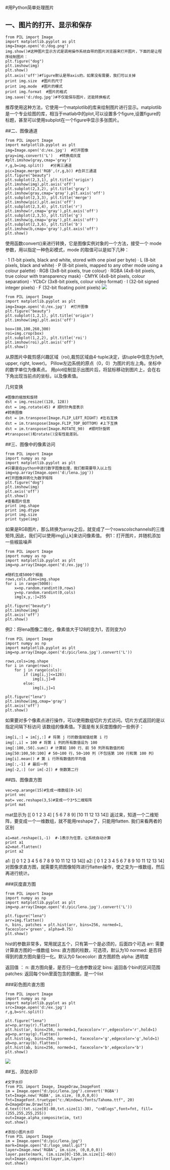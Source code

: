 #用Python简单处理图片

## 一、图片的打开、显示和保存

```
from PIL import Image
import matplotlib.pyplot as plt
img=Image.open('d:/dog.png')
img.show()#这种图片显示方式是调用操作系统自带的图片浏览器来打开图片，下面的是让程序绘制图片：
plt.figure("dog")
plt.imshow(img)
plt.show()
plt.axis('off')#figure默认是带axis的，如果没有需要，我们可以关掉
print img.size  #图片的尺寸
print img.mode  #图片的模式
print img.format  #图片的格式
img.save('d:/dog.jpg')#不仅能保存图片，还能转换格式
```
推荐使用这种方法，它使用一个matplotlib的库来绘制图片进行显示。matplotlib是一个专业绘图的库，相当于matlab中的plot,可以设置多个figure,设置figure的标题，甚至可以使用subplot在一个figure中显示多张图片。

##二、图像通道


```
from PIL import Image
import matplotlib.pyplot as plt
img=Image.open('d:/ex.jpg')  #打开图像
gray=img.convert('L')   #转换成灰度
#plt.imshow(gray,cmap='gray')
r,g,b=img.split()   #分离三通道
pic=Image.merge('RGB',(r,g,b)) #合并三通道
plt.figure("beauty")
plt.subplot(2,3,1), plt.title('origin')
plt.imshow(img),plt.axis('off')
plt.subplot(2,3,2), plt.title('gray')
plt.imshow(gray,cmap='gray'),plt.axis('off')
plt.subplot(2,3,3), plt.title('merge')
plt.imshow(pic),plt.axis('off')
plt.subplot(2,3,4), plt.title('r')
plt.imshow(r,cmap='gray'),plt.axis('off')
plt.subplot(2,3,5), plt.title('g')
plt.imshow(g,cmap='gray'),plt.axis('off')
plt.subplot(2,3,6), plt.title('b')
plt.imshow(b,cmap='gray'),plt.axis('off')
plt.show()
```

使用函数convert()来进行转换，它是图像实例对象的一个方法，接受一个 mode 参数，用以指定一种色彩模式，mode 的取值可以是如下几种：

· 1 (1-bit pixels, black and white, stored with one pixel per byte)
· L (8-bit pixels, black and white)
· P (8-bit pixels, mapped to any other mode using a colour palette)
· RGB (3x8-bit pixels, true colour)
· RGBA (4x8-bit pixels, true colour with transparency mask)
· CMYK (4x8-bit pixels, colour separation)
· YCbCr (3x8-bit pixels, colour video format)
· I (32-bit signed integer pixels)
· F (32-bit floating point pixels)
![](/assets/140867-20160103140351917-83215038.png)


```
from PIL import Image
import matplotlib.pyplot as plt
img=Image.open('d:/ex.jpg')  #打开图像
plt.figure("beauty")
plt.subplot(1,2,1), plt.title('origin')
plt.imshow(img),plt.axis('off')

box=(80,100,260,300)
roi=img.crop(box)
plt.subplot(1,2,2), plt.title('roi')
plt.imshow(roi),plt.axis('off')
plt.show()
```

从原图片中裁剪感兴趣区域（roi),裁剪区域由4-tuple决定，该tuple中信息为(left, upper, right, lower)。 Pillow左边系统的原点（0，0）为图片的左上角。坐标中的数字单位为像素点。
用plot绘制显示出图片后，将鼠标移动到图片上，会在右下角出现当前点的坐标，以及像素值。

几何变换


```
#图像的缩放和旋转
dst = img.resize((128, 128))
dst = img.rotate(45) # 顺时针角度表示
#转换图像
dst = im.transpose(Image.FLIP_LEFT_RIGHT) #左右互换
dst = im.transpose(Image.FLIP_TOP_BOTTOM) #上下互换
dst = im.transpose(Image.ROTATE_90)  #顺时针旋转
#transpose()和rotate()没有性能差别。
```

##三、图像中的像素访问


```
from PIL import Image
import numpy as np
import matplotlib.pyplot as plt
#只要是在python中进行数字图像处理，我们都需要导入以上包
img=np.array(Image.open('d:/lena.jpg'))  
#打开图像并转化为数字矩阵
plt.figure("dog")
plt.imshow(img)
plt.axis('off')
plt.show()
#查看图片信息
print img.shape  
print img.dtype 
print img.size 
print type(img)
```
如果是RGB图片，那么转换为array之后，就变成了一个rows*cols*channels的三维矩阵,因此，我们可以使用img[i,j,k]来访问像素值。
例1：打开图片，并随机添加一些椒盐噪声


```
from PIL import Image
import numpy as np
import matplotlib.pyplot as plt
img=np.array(Image.open('d:/ex.jpg'))

#随机生成5000个椒盐
rows,cols,dims=img.shape
for i in range(5000):
    x=np.random.randint(0,rows)
    y=np.random.randint(0,cols)
    img[x,y,:]=255
    
plt.figure("beauty")
plt.imshow(img)
plt.axis('off')
plt.show()

```

例2：将lena图像二值化，像素值大于128的变为1，否则变为0

```
from PIL import Image
import numpy as np
import matplotlib.pyplot as plt
img=np.array(Image.open('d:/pic/lena.jpg').convert('L'))

rows,cols=img.shape
for i in range(rows):
    for j in range(cols):
        if (img[i,j]<=128):
            img[i,j]=0
        else:
            img[i,j]=1
            
plt.figure("lena")
plt.imshow(img,cmap='gray')
plt.axis('off')
plt.show()

```

如果要对多个像素点进行操作，可以使用数组切片方式访问。切片方式返回的是以指定间隔下标访问 该数组的像素值。下面是有关灰度图像的一些例子：


```
img[i,:] = im[j,:] # 将第 j 行的数值赋值给第 i 行
img[:,i] = 100 # 将第 i 列的所有数值设为 100
img[:100,:50].sum() # 计算前 100 行、前 50 列所有数值的和
img[50:100,50:100] # 50~100 行，50~100 列（不包括第 100 行和第 100 列）
img[i].mean() # 第 i 行所有数值的平均值
img[:,-1] # 最后一列
img[-2,:] (or im[-2]) # 倒数第二行
```

##四、图像直方图


```
vec=np.arange(15)#生成一维数组[0-14]
print vec
mat= vec.reshape(3,5)#变成一个3*5二维矩阵
print mat

```

mat显示为
[[ 0  1  2  3  4]
 [ 5  6  7  8  9]
 [10 11 12 13 14]]
返过来，知道一个二维矩阵，要变成一个一维数组，就不能用reshape了，只能用flatten. 我们来看两者的区别

```
a1=mat.reshape(1,-1)  #-1表示为任意，让系统自动计算
print a1
a2=mat.flatten()
print a2
```

a1: [[ 0  1  2  3  4  5  6  7  8  9 10 11 12 13 14]]
a2: [ 0  1  2  3  4  5  6  7  8  9 10 11 12 13 14]
对图像求直方图，就需要先把图像矩阵进行flatten操作，使之变为一维数组，然后再进行统计。

###灰度直方图

```
from PIL import Image
import numpy as np
import matplotlib.pyplot as plt
img=np.array(Image.open('d:/pic/lena.jpg').convert('L'))

plt.figure("lena")
arr=img.flatten()
n, bins, patches = plt.hist(arr, bins=256, normed=1, facecolor='green', alpha=0.75)  
plt.show()

```

hist的参数非常多，常用就这五个，只有第一个是必须的，后面四个可选
arr: 需要计算直方图的一维数组
bins: 直方图的柱数，可选项，默认为10
normed: 是否将得到的直方图向量归一化。默认为0
facecolor: 直方图颜色
alpha: 透明度

返回值 ：
n: 直方图向量，是否归一化由参数设定
bins: 返回各个bin的区间范围
patches: 返回每个bin里面包含的数据，是一个list

###彩色图片直方图


```
from PIL import Image
import numpy as np
import matplotlib.pyplot as plt
src=Image.open('d:/ex.jpg')
r,g,b=src.split()

plt.figure("lena")
ar=np.array(r).flatten()
plt.hist(ar, bins=256, normed=1,facecolor='r',edgecolor='r',hold=1)
ag=np.array(g).flatten()
plt.hist(ag, bins=256, normed=1, facecolor='g',edgecolor='g',hold=1)
ab=np.array(b).flatten()
plt.hist(ab, bins=256, normed=1, facecolor='b',edgecolor='b')
plt.show()
```

![](/assets/140867-20160103172422776-1019770553.png)


##五、添加水印


```
#文字水印
from PIL import Image, ImageDraw,ImageFont
im = Image.open("d:/pic/lena.jpg").convert('RGBA')
txt=Image.new('RGBA', im.size, (0,0,0,0))
fnt=ImageFont.truetype("c:/Windows/fonts/Tahoma.ttf", 20)
d=ImageDraw.Draw(txt)
d.text((txt.size[0]-80,txt.size[1]-30), "cnBlogs",font=fnt, fill=(255,255,255,255))
out=Image.alpha_composite(im, txt)
out.show()
```


```
#添加小图片水印
from PIL import Image
im = Image.open("d:/pic/lena.jpg")
mark=Image.open("d:/logo_small.gif")
layer=Image.new('RGBA', im.size, (0,0,0,0))
layer.paste(mark, (im.size[0]-150,im.size[1]-60))
out=Image.composite(layer,im,layer)
out.show()

```
























